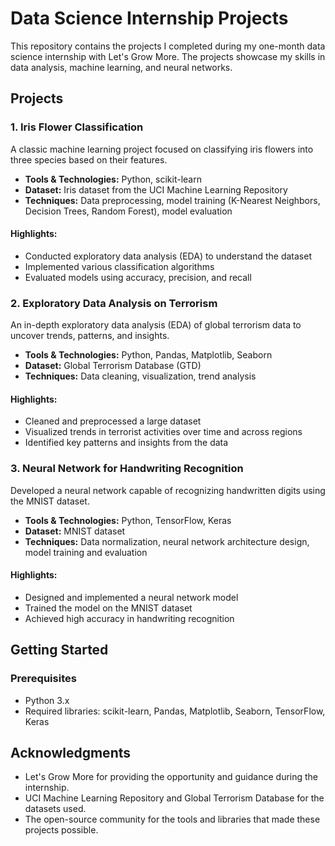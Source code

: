 # Data Science Internship Projects

This repository contains the projects I completed during my one-month data science internship with Let's Grow More. The projects showcase my skills in data analysis, machine learning, and neural networks.

## Projects

### 1. Iris Flower Classification
A classic machine learning project focused on classifying iris flowers into three species based on their features.

- **Tools & Technologies:** Python, scikit-learn
- **Dataset:** Iris dataset from the UCI Machine Learning Repository
- **Techniques:** Data preprocessing, model training (K-Nearest Neighbors, Decision Trees, Random Forest), model evaluation

#### Highlights:
- Conducted exploratory data analysis (EDA) to understand the dataset
- Implemented various classification algorithms
- Evaluated models using accuracy, precision, and recall

### 2. Exploratory Data Analysis on Terrorism
An in-depth exploratory data analysis (EDA) of global terrorism data to uncover trends, patterns, and insights.

- **Tools & Technologies:** Python, Pandas, Matplotlib, Seaborn
- **Dataset:** Global Terrorism Database (GTD)
- **Techniques:** Data cleaning, visualization, trend analysis

#### Highlights:
- Cleaned and preprocessed a large dataset
- Visualized trends in terrorist activities over time and across regions
- Identified key patterns and insights from the data

### 3. Neural Network for Handwriting Recognition
Developed a neural network capable of recognizing handwritten digits using the MNIST dataset.

- **Tools & Technologies:** Python, TensorFlow, Keras
- **Dataset:** MNIST dataset
- **Techniques:** Data normalization, neural network architecture design, model training and evaluation

#### Highlights:
- Designed and implemented a neural network model
- Trained the model on the MNIST dataset
- Achieved high accuracy in handwriting recognition

## Getting Started

### Prerequisites
- Python 3.x
- Required libraries: scikit-learn, Pandas, Matplotlib, Seaborn, TensorFlow, Keras

## Acknowledgments
- Let's Grow More for providing the opportunity and guidance during the internship.
- UCI Machine Learning Repository and Global Terrorism Database for the datasets used.
- The open-source community for the tools and libraries that made these projects possible.
